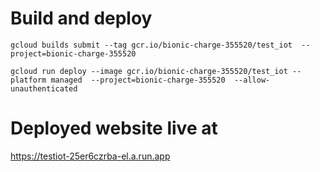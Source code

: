 # Build and deploy

```
gcloud builds submit --tag gcr.io/bionic-charge-355520/test_iot  --project=bionic-charge-355520 
```

```
gcloud run deploy --image gcr.io/bionic-charge-355520/test_iot --platform managed  --project=bionic-charge-355520  --allow-unauthenticated
```


# Deployed website live at

https://testiot-25er6czrba-el.a.run.app
